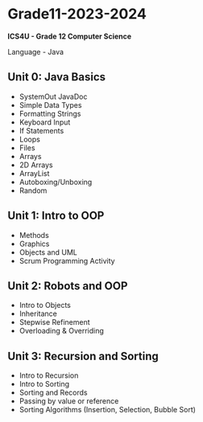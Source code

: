 # Grade11-2023-2024
**ICS4U - Grade 12 Computer Science**

Language - Java

<h2>Unit 0: Java Basics</h2>

- SystemOut JavaDoc
- Simple Data Types
- Formatting Strings
- Keyboard Input
- If Statements
- Loops
- Files
- Arrays
- 2D Arrays
- ArrayList
- Autoboxing/Unboxing
- Random



<h2>Unit 1: Intro to OOP</h2>

- Methods
- Graphics
- Objects and UML
- Scrum Programming Activity


<h2>Unit 2: Robots and OOP</h2>

- Intro to Objects
- Inheritance
- Stepwise Refinement
- Overloading & Overriding

<h2>Unit 3: Recursion and Sorting</h2>

- Intro to Recursion
- Intro to Sorting
- Sorting and Records
- Passing by value or reference
- Sorting Algorithms (Insertion, Selection, Bubble Sort)
